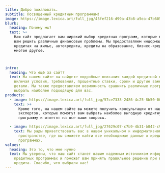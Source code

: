 ```yaml
---
title: Добро пожаловать.
subtitle: Посвященный кредитным программам!
image: https://image.lexica.art/full_jpg/45fef216-d99a-43b8-a5ea-47b605a7513a
blurb:
  heading: Почему мы?
  text: >+
    Наш сайт предлагает вам широкий выбор кредитных программ, которые помогут
    вам решить различные финансовые проблемы. Мы предоставляем информацию о
    кредитах на жилье, автокредиты, кредиты на образование, бизнес-кредиты и
    многое другое.



intro:
  heading: Что ещё за сайт?
  text: На нашем сайте вы найдете подробные описания каждой кредитной программы,
    включая условия, требования, процентные ставки, сроки и другие важные
    детали. Мы также предоставляем возможность сравнить различные программы и
    выбрать наиболее подходящую для вас.
products:
  - image: https://image.lexica.art/full_jpg/57ce7333-2486-4c25-8b50-00dea84cda31
    text: >+
      Кроме того, на нашем сайте вы можете получить консультации от наших
      экспертов, которые помогут вам выбрать наиболее выгодную кредитную
      программу и ответят на все ваши вопросы.

  - image: https://image.lexica.art/full_jpg/27629c07-c7b9-4b31-b042-c9d490dbf5e4
    text: Мы рады приветствовать вас в нашем уникальном и информативном
      пространстве, где вы сможете найти все необходимые данные о кредитных
      программах.
values:
  heading: Это то, что мне нужно
  text: Мы уверены, что наш сайт станет вашим надежным источником информации о
    кредитных программах и поможет вам принять правильное решение при выборе
    кредита. Спасибо, что выбрали нас!
---
```


